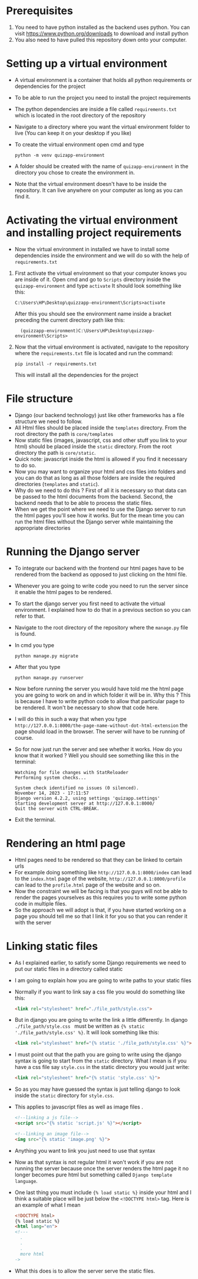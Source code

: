 # Prerequisites 
1. You need to have python installed as the backend uses python. You can visit https://www.python.org/downloads to download and install python
2. You also need to have pulled this repository down onto your computer.

# Setting up a virtual environment
- A virtual environment is a container that holds all python requirements or dependencies for the project
- To be able to run the project you need to install the project requirements
- The python dependencies are inside a file called `requirements.txt` which is located in the root directory of the repository
- Navigate to a directory where you want the virtual environment folder to live (You can keep it on your desktop if you like)
- To create the virtual environment open cmd and type
  
    ```
    python -m venv quizapp-environment
    ```
- A folder should be created with the name of `quizapp-environment` in the directory you chose to create the environment in.
- Note that the virtual environment doesn't have to be inside the repository. It can live anywhere on your computer as long as you can find it.
  
# Activating the virtual environment and installing project requirements
- Now the virtual environment in installed we have to install some dependencies inside the environment and we will do so with the help of `requirements.txt`

1. First activate the virtual environment so that your computer knows you are inside of it. Open cmd and go to `Scripts` directory inside the `quizapp-environment` and type `activate`
   It should look something like this:
    ```
    C:\Users\HP\Desktop\quizzapp-environment\Scripts>activate
    ```
    After this you should see the environment name inside a bracket preceding the current directory path like this:
 
    ```
      (quizzapp-environment)C:\Users\HP\Desktop\quizzapp-environment\Scripts>
    ```


2. Now that the virtual environment is activated, navigate to the repository where the `requirements.txt` file is located and run the command:
   ```
   pip install -r requirements.txt
   ```
   This will install all the dependencies for the project

# File structure
- Django (our backend technology) just like other frameworks has a file structure we need to follow.
- All Html files should be placed inside the `templates` directory. From the root directory the path is `core/templates`
- Now static files (images, javascript, css and other stuff you link to your html) should be placed inside the `static` directory. From the root directory the path is `core/static`.
- Quick note: javascript inside the html is allowed if you find it necessary to do so.
- Now you may want to organize your html and css files into folders and you can do that as long as all those folders are inside the required directories (`templates` and `static`).
- Why do we need to do this ? First of all it is necessary so that data can be passed to the html documents from the backend. Second, the backend needs that to be able to process the static files.
- When we get the point where we need to use the Django server to run the html pages you'll see how it works. But for the mean time you can run the html files without the Django server
  while maintaining the appropriate directories

# Running the Django server
- To integrate our backend with the frontend our html pages have to be rendered from the backend as opposed to just clicking on the html file.
- Whenever you are going to write code you need to run the server since it enable the html pages to be rendered.
- To start the django server you first need to activate the virtual environment. I explained how to do that in a previous section so you can refer to that.
- Navigate to the root directory of the repository where the `manage.py` file is found.
- In cmd you type
  
  ```
  python manage.py migrate
  ```
- After that you type
  
  ```
  python manage.py runserver
  ```
- Now before running the server you would have told me the html page you are going to work on and in which folder it will be in. Why this ? This is because I have to write python code to allow that particular
  page to be rendered. It won't be necessary to show that code here.
- I will do this in such a way that when you type `http://127.0.0.1:8000/the-page-name-without-dot-html-extension` the page should load in the browser. The server will have to be running of course.
- So for now just run the server and see whether it works. How do you know that it worked ? Well you should see something like this in the terminal:

  ```
  Watching for file changes with StatReloader
  Performing system checks...
  
  System check identified no issues (0 silenced).
  November 14, 2023 - 17:11:57
  Django version 4.2.2, using settings 'quizapp.settings'
  Starting development server at http://127.0.0.1:8000/
  Quit the server with CTRL-BREAK.
  ```
- Exit the terminal. 

# Rendering an html page
- Html pages need to be rendered so that they can be linked to certain urls
- For example doing something like `http://127.0.0.1:8000/index` can lead to the `index.html` page of the website, `http://127.0.0.1:8000/profile` can lead to the `profile.html` page of the website and so on.
- Now the constraint we will be facing is that you guys will not be able to render the pages yourselves as this requires you to write some python code in multiple files.
- So the approach we will adopt is that, if you have started working on a page you should tell me so that I link it for you so that you can render it with the server

# Linking static files
- As I explained earlier, to satisfy some Django requirements we need to put our static files in a directory called static
- I am going to explain how you are going to write paths to your static files
- Normally if you want to link say a css file you would do something like this:

  ```html
  <link rel="stylesheet" href="./file_path/style.css">
  ```
- But in django you are going to write the link a little differently. In django `./file_path/style.css ` must be written as `{% static './file_path/style.css' %}`. It will look something like this:

   ```html
  <link rel="stylesheet" href="{% static './file_path/style.css' %}">
  ```
- I must point out that the path you are going to write using the django syntax is going to start from the `static` directory. What I mean is if you have a css file say `style.css` in the
  static directory you would just write:

  ```html
  <link rel="stylesheet" href="{% static 'style.css' %}">
  ```
- So as you may have guessed the syntax is just telling django to look inside the `static` directory for  `style.css`.
- This applies to javascript files as well as image files . 

  ```html
  <!--linking a js file-->
  <script src="{% static 'script.js' %}"></script>

  <!--linking an image file-->
  <img src="{% static 'image.png' %}">
  ```
- Anything you want to link you just need to use that syntax
- Now as that syntax is not regular html it won't work if you are not running the server because once the server renders the html page it no longer becomes pure html but something called `Django template language`.
- One last thing you must include `{% load static %}` inside your html and I think a suitable place will be just below the `<!DOCTYPE html>` tag. Here is an example of what I mean

  ```html
  <!DOCTYPE html>
  {% load static %}
  <html lang="en">
  <!---
    .
    .
    .
    more html
  ->
  ```
- What this does is to allow the server serve the static files.

   
  
